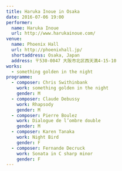 ```yaml
---
title: Haruka Inoue in Osaka
date: 2016-07-06 19:00
performer:
  name: Haruka Inoue
  url: http://www.harukainoue.com/
venue:
  name: Phoenix Hall
  url: http://phoenixhall.jp/
  shortaddress: Osaka, Japan
  address: 〒530-0047 大阪市北区西天満4-15-10
works:
  - something golden in the night
programme:
  - composer: Chris Swithinbank
    work: something golden in the night
    gender: M
  - composer: Claude Debussy
    work: Rhapsody
    gender: M
  - composer: Pierre Boulez
    work: Dialogue de l’ombre double
    gender: M
  - composer: Karen Tanaka
    work: Night Bird
    gender: F
  - composer: Fernande Decruck
    work: Sonata in C sharp minor
    gender: F
---
```

